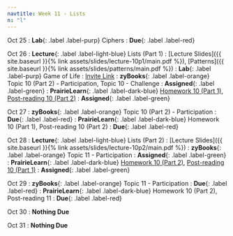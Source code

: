 ```yaml
---
navtitle: Week 11 - Lists
n: "l"
---
```


Oct 25
: **Lab**{: .label .label-purp} Ciphers 
    : **Due**{: .label .label-red}

Oct 26
: **Lecture**{: .label .label-light-blue} Lists (Part 1)
    : [Lecture Slides]({{ site.baseurl }}{% link assets/slides/lecture-10p1/main.pdf %}), [Patterns]({{ site.baseurl }}{% link assets/slides/patterns/main.pdf %})
: **Lab**{: .label .label-purp} Game of Life
    : [Invite Link](https://classroom.github.com/a/TnuB_gKD)
: **zyBooks**{: .label .label-orange} Topic 10 (Part 2) - Participation, Topic 10 - Challenge
    : **Assigned**{: .label .label-green}
: **PrairieLearn**{: .label .label-dark-blue} [Homework 10 (Part 1)](https://www.prairielearn.org/pl/course_instance/128740/assessment/2312022), [Post-reading 10 (Part 2)](#)
    : **Assigned**{: .label .label-green}


Oct 27
: **zyBooks**{: .label .label-orange} Topic 10 (Part 2) - Participation
    : **Due**{: .label .label-red}
: **PrairieLearn**{: .label .label-dark-blue} Homework 10 (Part 1), Post-reading 10 (Part 2)
    : **Due**{: .label .label-red}


Oct 28
: **Lecture**{: .label .label-light-blue} Lists (Part 2)
    : [Lecture Slides]({{ site.baseurl }}{% link assets/slides/lecture-10p2/main.pdf %})
: **zyBooks**{: .label .label-orange} Topic 11 - Participation
    : **Assigned**{: .label .label-green}
: **PrairieLearn**{: .label .label-dark-blue} [Homework 10 (Part 2)](https://www.prairielearn.org/pl/course_instance/128740/assessment/2312023), [Post-reading 10 (Part 1)](#)
    : **Assigned**{: .label .label-green}

Oct 29
: **zyBooks**{: .label .label-orange} Topic 11 - Participation
    : **Due**{: .label .label-red}
: **PrairieLearn**{: .label .label-dark-blue} Homework 10 (Part 2), Post-reading 11
    : **Due**{: .label .label-red}

Oct 30
: **Nothing Due**

Oct 31
: **Nothing Due**



